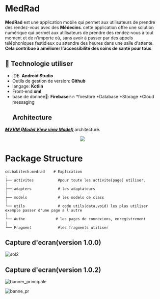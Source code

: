 
# MedRad
**MedRad** est une application mobile qui permet aux utilisateurs de prendre des rendez-vous avec des **Médecins**.
cette application offre une solution numérique qui permet aux utilisateurs de prendre des rendez-vous à tout moment et de n'importe où, sans avoir à passer par des appels téléphoniques fastidieux ou attendre des heures dans une salle d'attente. **Cela contribue à améliorer l'accessibilité des soins de santé pour tous**.

## 🚀 Technologie utiliser

*  IDE: **Android Studio**
*  Outils de gestion de version: **Github**
*  langage: **Kotlin**
*  Front-end:**xml**
* base de donnee🏬: **Firebase**🔥🔥
                  *firestore
                  *Database
                  *Storage
                  *Cloud messaging
  ## Architecture
 [***MVVM (Model View view Model)***](https://learn.microsoft.com/fr-fr/windows/uwp/data-binding/data-binding-and-mvvm) architecture.
 <p align="center">
  <img src="https://upload.wikimedia.org/wikipedia/commons/8/87/MVVMPattern.png" >
</p>


# Package Structure
    
    cd.babitech.medrad    # Explication
    .
    ├── activites           #pour toute les activite(page) utiliser. 
    |
    ├── adapters            # les adaptateurs             
    |
    ├── models              # les models de class
    |
    └── utils               # code utils(data,void) les plus utiliser exemple passer d'une page a l'autre
    |
    └── Authe              # les pages de connexions, enregistrement
    |
    └── Fragment            #les fragments utiliser

## Capture d'ecran(version 1.0.0)
![sol2](https://github.com/BabiMumba/MedRad/assets/104514894/481619fa-56b3-42ef-8943-3864c0cea8f5)

## Capture d'ecran(version 1.0.2)
![banner_principale](https://github.com/BabiMumba/MedRad/assets/104514894/0ed905ca-f1ec-4e36-9382-6f4f7494fb0b)

![banne_pr](https://github.com/BabiMumba/MedRad/assets/104514894/9b01974f-4511-45a9-b995-e2e95bfb30c1)





